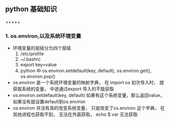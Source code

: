 ## python 基础知识

+++++

### 1. os.environ,以及系统环境变量 

+ 环境变量的层级分为四个层级 
  1. /etc/profile
  2. ~/.bashrc
  3. export key=value
  4. python 中 os.environ.setdefault(key, default), os.environ.get(), os.environ.pop()
+ os.environ 是一个系统环境变量的映射字典， 在 import os 初次导入时， 就获取系统的变量， 中途通过export 导入的不能获取
+ os.environ.setdefault(key, default) 如果有这个系统变量，那么返回value， 如果没有就设置default到os.environ
+ os.environ 并没有真的改变系统变量， 只是改变了os.environ 这个字典， 在其他进程也获取不到， 无法在外面获取， echo  $ var 无法获取





